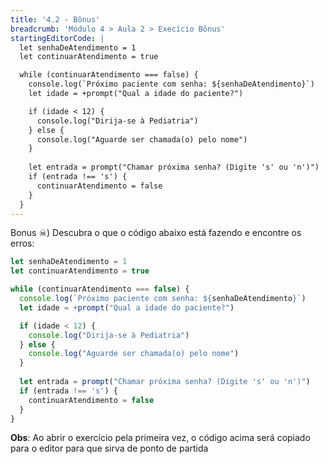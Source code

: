 ```yaml
---
title: '4.2 - Bônus'
breadcrumb: 'Módulo 4 > Aula 2 > Execício Bônus'
startingEditorCode: | 
  let senhaDeAtendimento = 1
  let continuarAtendimento = true

  while (continuarAtendimento === false) {
    console.log(`Próximo paciente com senha: ${senhaDeAtendimento}`)
    let idade = +prompt("Qual a idade do paciente?")

    if (idade < 12) {
      console.log("Dirija-se à Pediatria")
    } else {
      console.log("Aguarde ser chamada(o) pelo nome")
    }
    
    let entrada = prompt("Chamar próxima senha? (Digite 's' ou 'n')")
    if (entrada !== 's') {
      continuarAtendimento = false
    }
  }
---
```


Bonus ☠) Descubra o que o código abaixo está fazendo e encontre os erros:

```js
let senhaDeAtendimento = 1
let continuarAtendimento = true

while (continuarAtendimento === false) {
  console.log(`Próximo paciente com senha: ${senhaDeAtendimento}`)
  let idade = +prompt("Qual a idade do paciente?")

  if (idade < 12) {
    console.log("Dirija-se à Pediatria")
  } else {
    console.log("Aguarde ser chamada(o) pelo nome")
  }
  
  let entrada = prompt("Chamar próxima senha? (Digite 's' ou 'n')")
  if (entrada !== 's') {
    continuarAtendimento = false
  }
}
```

**Obs**: Ao abrir o exercício pela primeira vez, o código acima será copiado para o editor para que sirva de ponto de partida
